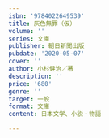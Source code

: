 ```yaml
---
isbn: '9784022649539'
title: 灰色無罪（仮）
volume: ''
series: 文庫
publisher: 朝日新聞出版
pubdate: '2020-05-07'
cover: ''
author: 小杉健治／著
description: ''
price: '680'
genre: ''
target: 一般
format: 文庫
content: 日本文学、小説・物語

---
```

